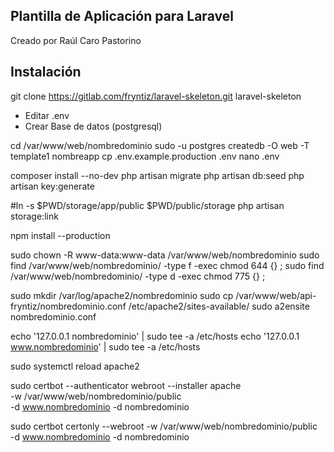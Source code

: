 ## Plantilla de Aplicación para Laravel

Creado por Raúl Caro Pastorino

## Instalación

git clone https://gitlab.com/fryntiz/laravel-skeleton.git laravel-skeleton

- Editar .env
- Crear Base de datos (postgresql)

cd /var/www/web/nombredominio
sudo -u postgres createdb -O web -T template1 nombreapp
cp .env.example.production .env
nano .env

composer install --no-dev
php artisan migrate
php artisan db:seed
php artisan key:generate

#ln -s $PWD/storage/app/public $PWD/public/storage
php artisan storage:link

npm install --production

sudo chown -R www-data:www-data /var/www/web/nombredominio
sudo find /var/www/web/nombredominio/ -type f -exec chmod 644 {} \;
sudo find /var/www/web/nombredominio/ -type d -exec chmod 775 {} \;

sudo mkdir /var/log/apache2/nombredominio
sudo cp /var/www/web/api-fryntiz/nombredominio.conf /etc/apache2/sites-available/
sudo a2ensite nombredominio.conf

echo '127.0.0.1       nombredominio' | sudo tee -a /etc/hosts
echo '127.0.0.1       www.nombredominio' | sudo tee -a /etc/hosts

sudo systemctl reload apache2

sudo certbot --authenticator webroot --installer apache \
    -w /var/www/web/nombredominio/public \
    -d www.nombredominio -d nombredominio

sudo certbot certonly --webroot -w /var/www/web/nombredominio/public \
    -d www.nombredominio -d nombredominio

